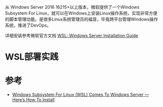 从 Windows Server 2016 16215+以上版本，微软提供了一个Windows Subsystem For Linux，就可以在Windows上安装Linux操作系统，实现非常方便的脚本管理功能。是很多Linux系统管理员的福音，毕竟跨平台管理Windows操作系统，推进了DevOps。

详细安装参考微软官方文档 [WSL: Windows Server Installation Guide](https://docs.microsoft.com/en-us/windows/wsl/install-on-server)

# WSL部署实践

# 参考

* [Windows Subsystem For Linux (WSL) Comes To Windows Server — Here’s How To Install](https://fossbytes.com/install-windows-subsystem-for-linux-wsl-on-windows-server/)